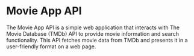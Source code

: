 # Movie App API

The Movie App API is a simple web application that interacts with The Movie Database (TMDb) API to provide movie information and search functionality. This API fetches movie data from TMDb and presents it in a user-friendly format on a web page.